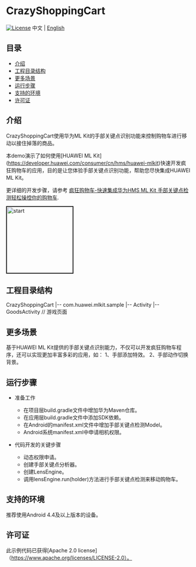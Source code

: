 # CrazyShoppingCart
[![License](https://img.shields.io/badge/Docs-hmsguides-brightgreen)](https://developer.huawei.com/consumer/cn/doc/development/HMS-Guides/ml-introduction-4)
中文 | [English](https://github.com/HMS-Core/hms-ml-demo/tree/master/CrazyShoppingCart/README.md)

## 目录

 * [介绍](#介绍)
 * [工程目录结构](#工程目录结构)
 * [更多场景](#更多场景)
 * [运行步骤](#运行步骤)
 * [支持的环境](#支持的环境)
 * [许可证](#许可证)


## 介绍
CrazyShoppingCart使用华为ML Kit的手部关键点识别功能来控制购物车进行移动以接住掉落的商品。

本demo演示了如何使用[HUAWEI ML Kit] (https://developer.huawei.com/consumer/cn/hms/huawei-mlkit)快速开发疯狂购物车的应用，目的是让您体验手部关键点识别功能，帮助您尽快集成HUAWEI ML Kit。

更详细的开发步骤，请参考 [疯狂购物车-快速集成华为HMS ML Kit 手部关键点检测轻松操控你的购物车](https://developer.huawei.com/consumer/cn/forum/topic/0204394603426760022?fid=18).

<img src="https://github.com/HMS-Core/hms-ml-demo/blob/master/CrazyShoppingCart/game.gif" width=180 title="start" border=2>

## 工程目录结构
CrazyShoppingCart
    |-- com.huawei.mlkit.sample
        |-- Activity
            |-- GoodsActivity // 游戏页面

## 更多场景
基于HUAWEI ML Kit提供的手部关键点识别能力，不仅可以开发疯狂购物车程序，还可以实现更加丰富多彩的应用，如：
1、手部添加特效。
2、手部动作切换背景。

## 运行步骤
- 准备工作
  - 在项目层build.gradle文件中增加华为Maven仓库。
  - 在应用层build.gradle文件中添加SDK依赖。
  - 在Android的manifest.xml文件中增加手部关键点检测Model。
  - Android系统manifest.xml中申请相机权限。

- 代码开发的关键步骤
  - 动态权限申请。
  - 创建手部关键点分析器。
  - 创建LensEngine。
  - 调用lensEngine.run(holder)方法进行手部关键点检测来移动购物车。

## 支持的环境
推荐使用Android 4.4及以上版本的设备。

##  许可证
此示例代码已获得[Apache 2.0 license]（https://www.apache.org/licenses/LICENSE-2.0）。

